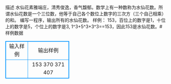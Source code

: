 # 
描述
水仙花素雅端庄，清秀俊逸，香气馥郁。数学上有一种数称为水仙花数。所谓水仙花数是一个三位数，他等于自己各个数位上数字的三次方（三个自己相乘）的和。
编写一程序，输出所有的水仙花数。
样例：
153，百位上的数字是1，十位上的数字是5，个位上的数字是3,   1^3+5^3+3^3==153，因此153是水仙花数。# 样例数据
<style>
        table,table tr th, table tr td { border:1px solid #0094ff; }
        table { width: 200px; min-height: 25px; line-height: 25px; text-align: center; border-collapse: collapse;}   
    </style>
<table>
	<tr>
		<td>输入样例</td>
		<td>输出样例</td>
	</tr>
<tr><td></td><td>153
370
371
407</td></tr></table>
